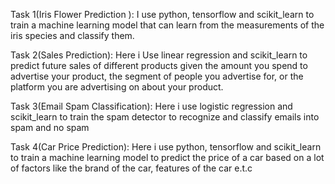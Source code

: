 Task 1(Iris Flower Prediction ): I use python, tensorflow and scikit_learn to train 
a machine learning model that can learn from the measurements of the iris species and classify them.

Task 2(Sales Prediction): Here i Use linear regression and scikit_learn to predict
future sales of different products given the amount you spend to advertise your product, the segment of people you
advertise for, or the platform you are advertising on about your product.

Task 3(Email Spam Classification): Here i use logistic regression and scikit_learn
to train the spam detector to recognize and classify emails into spam and no spam

Task 4(Car Price Prediction): Here i use python, tensorflow and scikit_learn to train 
a machine learning model to predict the price of a car based on a lot of factors like the brand of the car,
features of the car e.t.c
